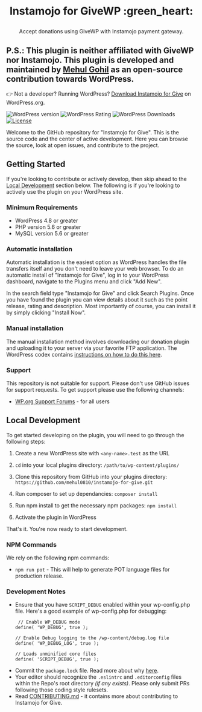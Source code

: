 <h1><p align="center">Instamojo for GiveWP :green_heart:</p></h1>

<p align="center">Accept donations using GiveWP with Instamojo payment gateway.</p>


P.S.: This plugin is neither affiliated with GiveWP nor Instamojo. This plugin is developed and maintained by [Mehul Gohil](https://mehulgohil.com) as an open-source contribution towards WordPress.
---

👉 Not a developer? Running WordPress? [Download Instamojo for Give](https://wordpress.org/plugins/mg-instamojo-for-give/) on WordPress.org.

![WordPress version](https://img.shields.io/wordpress/plugin/v/mg-instamojo-for-give.svg) ![WordPress Rating](https://img.shields.io/wordpress/plugin/r/mg-instamojo-for-give.svg) ![WordPress Downloads](https://img.shields.io/wordpress/plugin/dt/mg-instamojo-for-give.svg) [![License](https://img.shields.io/badge/license-GPL--2.0%2B-green.svg)](https://github.com/mehul0810/instamojo-for-give/blob/master/license.txt) 

Welcome to the GitHub repository for "Instamojo for Give". This is the source code and the center of active development. Here you can browse the source, look at open issues, and contribute to the project.
 
## Getting Started 

If you're looking to contribute or actively develop, then skip ahead to the [Local Development](https://github.com/mehul0810/instamojo-for-give/#local-development) section below. The following is if you're looking to actively use the plugin on your WordPress site.

### Minimum Requirements

* WordPress 4.8 or greater
* PHP version 5.6 or greater
* MySQL version 5.6 or greater

### Automatic installation

Automatic installation is the easiest option as WordPress handles the file transfers itself and you don't need to leave your web browser. To do an automatic install of "Instamojo for Give", log in to your WordPress dashboard, navigate to the Plugins menu and click "Add New".

In the search field type "Instamojo for Give" and click Search Plugins. Once you have found the plugin you can view details about it such as the point release, rating and description. Most importantly of course, you can install it by simply clicking "Install Now".

### Manual installation

The manual installation method involves downloading our donation plugin and uploading it to your server via your favorite FTP application. The WordPress codex contains [instructions on how to do this here](https://codex.wordpress.org/Managing_Plugins#Manual_Plugin_Installation).


### Support
This repository is not suitable for support. Please don't use GitHub issues for support requests. To get support please use the following channels:

* [WP.org Support Forums](https://wordpress.org/support/plugin/mg-instamojo-for-give) - for all users

## Local Development 

To get started developing on the plugin, you will need to go through the following steps:

1. Create a new WordPress site with `<any-name>.test` as the URL

2. `cd` into your local plugins directory: `/path/to/wp-content/plugins/`

3. Clone this repository from GitHub into your plugins directory: `https://github.com/mehul0810/instamojo-for-give.git`

4. Run composer to set up dependancies: `composer install`

5. Run npm install to get the necessary npm packages: `npm install`

6. Activate the plugin in WordPress

That's it. You're now ready to start development.

### NPM Commands

We rely on the following npm commands:

* `npm run pot` - This will help to generate POT language files for production release. 

### Development Notes

* Ensure that you have `SCRIPT_DEBUG` enabled within your wp-config.php file. Here's a good example of wp-config.php for debugging:
    ```
     // Enable WP_DEBUG mode
    define( 'WP_DEBUG', true );
    
    // Enable Debug logging to the /wp-content/debug.log file
    define( 'WP_DEBUG_LOG', true );
   
    // Loads unminified core files
    define( 'SCRIPT_DEBUG', true );
    ```
* Commit the `package.lock` file. Read more about why [here](https://docs.npmjs.com/files/package-lock.json). 
* Your editor should recognize the `.eslintrc` and `.editorconfig` files within the Repo's root directory _(if any exists)_. Please only submit PRs following those coding style rulesets. 
* Read [CONTRIBUTING.md](https://github.com/mehul0810/instamojo-for-give/blob/master/CONTRIBUTING.md) - it contains more about contributing to Instamojo for Give.
